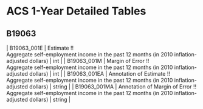 # ACS 1-Year Detailed Tables

## B19063

| B19063_001E | Estimate !!<br>Aggregate self-employment income in the past 12 months (in 2010 inflation-adjusted dollars) | int |
| B19063_001M | Margin of Error !!<br>Aggregate self-employment income in the past 12 months (in 2010 inflation-adjusted dollars) | int |
| B19063_001EA | Annotation of Estimate !!<br>Aggregate self-employment income in the past 12 months (in 2010 inflation-adjusted dollars) | string |
| B19063_001MA | Annotation of Margin of Error !!<br>Aggregate self-employment income in the past 12 months (in 2010 inflation-adjusted dollars) | string |


